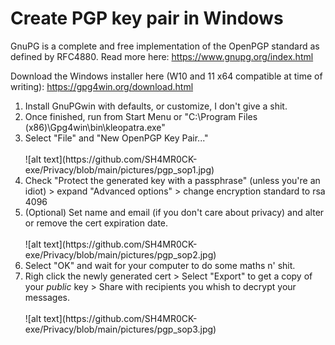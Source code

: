 <h1>Create PGP key pair in Windows</h1>

GnuPG is a complete and free implementation of the OpenPGP standard as defined by RFC4880. Read more here:
https://www.gnupg.org/index.html

Download the Windows installer here (W10 and 11 x64 compatible at time of writing):
https://gpg4win.org/download.html

<ol>
  <li>Install GnuPGwin with defaults, or customize, I don't give a shit.</li>
  <li>Once finished, run from Start Menu or "C:\Program Files (x86)\Gpg4win\bin\kleopatra.exe"</li>
  <li>Select "File" and "New OpenPGP Key Pair..." </li></br>
  ![alt text](https://github.com/SH4MR0CK-exe/Privacy/blob/main/pictures/pgp_sop1.jpg)
  <li>Check "Protect the generated key with a passphrase" (unless you're an idiot) > expand "Advanced options" > change encryption standard to rsa 4096</li>
  <li>(Optional) Set name and email (if you don't care about privacy) and alter or remove the cert expiration date.</li></br>
  ![alt text](https://github.com/SH4MR0CK-exe/Privacy/blob/main/pictures/pgp_sop2.jpg)
  <li>Select "OK" and wait for your computer to do some maths n' shit.</li>
  <li>Righ click the newly generated cert > Select "Export" to get a copy of your <i>public</i> key > Share with recipients you whish to decrypt your messages.</li></br>
  ![alt text](https://github.com/SH4MR0CK-exe/Privacy/blob/main/pictures/pgp_sop3.jpg)
  
</ol>

